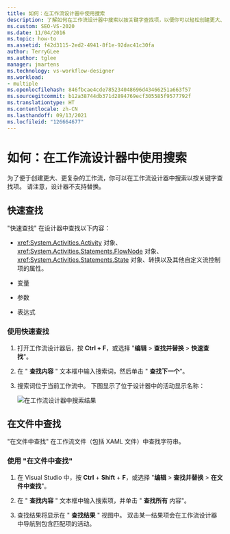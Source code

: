 ```yaml
---
title: 如何：在工作流设计器中使用搜索
description: 了解如何在工作流设计器中搜索以按关键字查找项，以便你可以轻松创建更大、更复杂的工作流。
ms.custom: SEO-VS-2020
ms.date: 11/04/2016
ms.topic: how-to
ms.assetid: f42d3115-2ed2-4941-8f1e-92dac41c30fa
author: TerryGLee
ms.author: tglee
manager: jmartens
ms.technology: vs-workflow-designer
ms.workload:
- multiple
ms.openlocfilehash: 846fbcae4cde785234048696d43466251a663f57
ms.sourcegitcommit: b12a38744db371d2894769ecf305585f9577792f
ms.translationtype: HT
ms.contentlocale: zh-CN
ms.lasthandoff: 09/13/2021
ms.locfileid: "126664677"
---
```

# <a name="how-to-use-search-in-the-workflow-designer"></a>如何：在工作流设计器中使用搜索

为了便于创建更大、更复杂的工作流，你可以在工作流设计器中搜索以按关键字查找项。 请注意，设计器不支持替换。

## <a name="quick-find"></a>快速查找

"快速查找" 在设计器中查找以下内容：

- <xref:System.Activities.Activity> 对象、<xref:System.Activities.Statements.FlowNode> 对象、<xref:System.Activities.Statements.State> 对象、转换以及其他自定义流控制项的属性。

- 变量

- 参数

- 表达式

### <a name="use-quick-find"></a>使用快速查找

1. 打开工作流设计器后，按 **Ctrl + F**，或选择 "**编辑**  >  **查找并替换**  >  **快速查找**"。

2. 在 " **查找内容** " 文本框中输入搜索词，然后单击 " **查找下一个**"。

3. 搜索词位于当前工作流中。 下图显示了位于设计器中的活动显示名称：

   ![在工作流设计器中搜索结果](../workflow-designer/media/designersearch.png)

## <a name="find-in-files"></a>在文件中查找

"在文件中查找" 在工作流文件（包括 XAML 文件）中查找字符串。

### <a name="use-find-in-files"></a>使用 "在文件中查找"

1. 在 Visual Studio 中，按 **Ctrl** + **Shift** + **F**，或选择 "**编辑**  >  **查找并替换**  >  **在文件中查找**"。

2. 在 " **查找内容** " 文本框中输入搜索项，并单击 " **查找所有** 内容"。

3. 查找结果将显示在 " **查找结果** " 视图中。 双击某一结果项会在工作流设计器中导航到包含匹配项的活动。